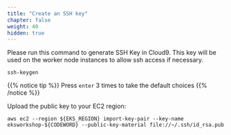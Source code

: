 ```yaml
---
title: "Create an SSH key"
chapter: false
weight: 40
hidden: true
---
```



Please run this command to generate SSH Key in Cloud9. This key will be used on the worker node instances to allow ssh access if necessary.

```
ssh-keygen
```

{{% notice tip %}}
Press `enter` 3 times to take the default choices
{{% /notice %}}

Upload the public key to your EC2 region:

```
aws ec2 --region ${EKS_REGION} import-key-pair --key-name eksworkshop-${CODEWORD} --public-key-material file://~/.ssh/id_rsa.pub
```
